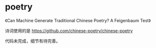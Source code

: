 # poetry

《Can Machine Generate Traditional Chinese Poetry? A Feigenbaum Test》

诗词使用的是 https://github.com/chinese-poetry/chinese-poetry

代码未完成，细节有待完善。
